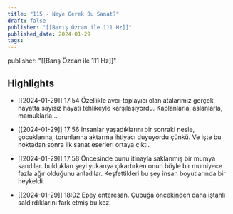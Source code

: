 ```yaml
---
title: "115 - Neye Gerek Bu Sanat?"
draft: false
publisher: "[[Barış Özcan ile 111 Hz]]"
published_date: 2024-01-29
tags:
---
```

publisher: "[[Barış Özcan ile 111 Hz]]"


## Highlights
* [[2024-01-29]] 17:54  Özellikle avcı-toplayıcı olan atalarımız gerçek hayatta sayısız hayati tehlikeyle karşılaşıyordu. Kaplanlarla, aslanlarla, mamuklarla...

* [[2024-01-29]] 17:56  İnsanlar yaşadıklarını bir sonraki nesle, çocuklarına, torunlarına aktarma ihtiyacı duyuyordu çünkü. Ve işte bu noktadan sonra ilk sanat eserleri ortaya çıktı.

* [[2024-01-29]] 17:58  Öncesinde bunu itinayla saklanmış bir mumya sandılar. buldukları şeyi yukarıya çıkartırken onun böyle bir mumiyece fazla ağır olduğunu anladılar. Keşfettikleri bu şey insan boyutlarında bir heykeldi.

* [[2024-01-29]] 18:02  Epey enteresan. Çubuğa öncekinden daha iştahlı saldırdıklarını fark etmiş bu kez.

